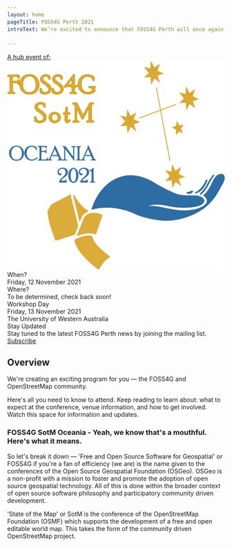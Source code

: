 ```yaml
---
layout: home
pageTitle: FOSS4G Perth 2021
introText: We’re excited to announce that FOSS4G Perth will once again be a hub for the region’s premier open source geospatial conference.

---
```


<div class="intro-grid">
  <a href="https://osgeo-oceania.org/foss4g-sotm-oceania-conference" target="_blank" rel="noreferrer">
    <div class="logo">
      <div class="tagline">A hub event of:</div>
      <img alt="FOSS4G SOTM Oceania 2021" src="/assets/img/foss4g_2021_logo.png">
    </div>
  </a>
  <div class="intro-text">
    <div class="label">When?</div>
    <div>Friday, 12 November 2021</div>
    <div class="label">Where?</div>
    <div>To be determined, check back soon!</div>
    <div class="label">Workshop Day</div>
    <div>Friday, 13 November 2021</div>
    <div>The University of Western Australia</div>
    <div class="label">Stay Updated</div>
    <div>Stay tuned to the latest FOSS4G Perth news by joining the mailing list.</div>
    <div class="button_wrapper">
      <a href="http://eepurl.com/hGw9DL" class="btn" target="_blank" rel="noreferrer">Subscribe</a>
    </div>
  </div>
</div>


## Overview

We're creating an exciting program for you — the FOSS4G and OpenStreetMap community.

Here's all you need to know to attend. Keep reading to learn about: what to expect at the conference, venue information, and how to get involved. Watch this space for information and updates.


### FOSS4G SotM Oceania - Yeah, we know that's a mouthful. Here's what it means.

So let's break it down — 'Free and Open Source Software for Geospatial' or FOSS4G if you're a fan of efficiency (we are) is the name given to the conferences of the Open Source Geospatial Foundation (OSGeo). OSGeo is a non-profit with a mission to foster and promote the adoption of open source geospatial technology. All of this is done within the broader context of open source software philosophy and participatory community driven development.

'State of the Map' or SotM is the conference of the OpenStreetMap Foundation (OSMF) which supports the development of a free and open editable world map. This takes the form of the community driven OpenStreetMap project.
